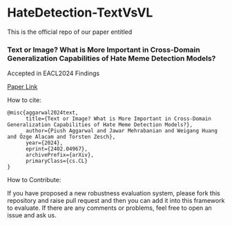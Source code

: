 # HateDetection-TextVsVL

This is the official repo of our paper entitled 

### Text or Image? What is More Important in Cross-Domain Generalization Capabilities of Hate Meme Detection Models?

Accepted in EACL2024 Findings 

[Paper Link](https://arxiv.org/abs/2402.04967)


How to cite:

```
@misc{aggarwal2024text,
      title={Text or Image? What is More Important in Cross-Domain Generalization Capabilities of Hate Meme Detection Models?}, 
      author={Piush Aggarwal and Jawar Mehrabanian and Weigang Huang and Özge Alacam and Torsten Zesch},
      year={2024},
      eprint={2402.04967},
      archivePrefix={arXiv},
      primaryClass={cs.CL}
}
```

How to Contribute:

If you have proposed a new robustness evaluation system, please fork this repository and raise pull request and then you can add it into this framework to evaluate. If there are any comments or problems, feel free to open an issue and ask us.
